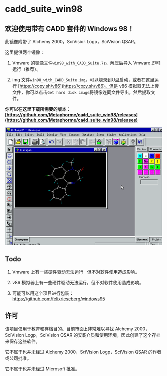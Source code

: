 # cadd_suite_win98

## 欢迎使用带有 CADD 套件的 Windows 98！

此镜像附带了 Alchemy 2000，SciVision Logp，SciVision QSAR。

这里提供两个镜像：

1. Vmware 的镜像文件`win98_with_CADD_Suite.7z`。解压后导入 Vmware 即可运行（推荐）。

2. img 文件`win98_with_CADD_Suite.img`。可以烧录到U盘启动，或者在这里运行 [https://copy.sh/v86](https://copy.sh/v86)。但是 v86 模拟器无法上传文件，你可以点击`Get hard disk image`将镜像连同文件导出，然后提取文件。

**你可以在这里下载所需要的版本：[https://github.com/Metaphorme/cadd_suite_win98/releases](https://github.com/Metaphorme/cadd_suite_win98/releases)**

![在v86模拟器上运行Alchemy](./Diazepam.png)

## Todo

1. Vmware 上有一些硬件驱动无法运行，但不对软件使用造成影响。
   
2. v86 模拟器上有一些硬件驱动无法运行，但不对软件使用造成影响。

3. 可能可以用这个项目进行包装：https://github.com/felixrieseberg/windows95

## 许可

该项目仅用于教育和存档目的。目前市面上非常难以寻找 Alchemy 2000，SciVision Logp，SciVision QSAR 的安装介质和使用环境，因此创建了这个存档来保存这些软件。

它不属于也并未经过 Alchemy 2000，SciVision Logp，SciVision QSAR 的作者或公司批准。

它不属于也并未经过 Microsoft 批准。
